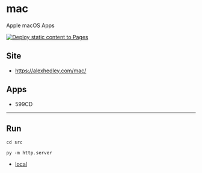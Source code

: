 # mac

Apple macOS Apps

[![Deploy static content to Pages](https://github.com/AlexHedley/mac/actions/workflows/static.yml/badge.svg)](https://github.com/AlexHedley/mac/actions/workflows/static.yml)

## Site

- https://alexhedley.com/mac/

## Apps

- 599CD

---

## Run

`cd src`

`py -m http.server`

- [local](http://localhost:8000/)
